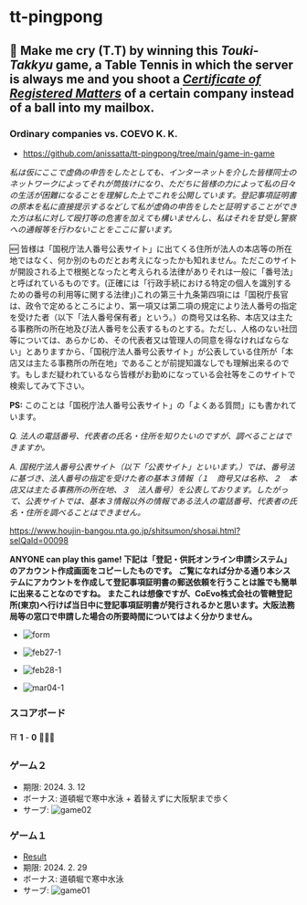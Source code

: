# tt-pingpong

## :ping_pong: Make me cry (T.T) by winning this *Touki-Takkyu* game, a Table Tennis in which the server is always me and you shoot a [*Certificate of Registered Matters*](https://business-japan.jp/2019/04/28/japan-certificate-of-registered-matters-for-companies/) of a certain company instead of a ball into my mailbox. 

### Ordinary companies vs. COEVO K. K. 
- https://github.com/anissatta/tt-pingpong/tree/main/game-in-game

*私は仮にここで虚偽の申告をしたとしても、インターネットを介した皆様同士のネットワークによってそれが筒抜けになり、ただちに皆様の力によって私の日々の生活が困難になることを理解した上でこれを公開しています。登記事項証明書の原本を私に直接提示するなどして私が虚偽の申告をしたと証明することができた方は私に対して殴打等の危害を加えても構いませんし、私はそれを甘受し警察への通報等を行わないことをここに誓います。* 

:new: 皆様は「国税庁法人番号公表サイト」に出てくる住所が法人の本店等の所在地ではなく、何か別のものだとお考えになったかも知れません。ただこのサイトが開設される上で根拠となったと考えられる法律がありそれは一般に「番号法」と呼ばれているものです。(正確には「行政手続における特定の個人を識別するための番号の利用等に関する法律」)これの第三十九条第四項には「国税庁長官は、政令で定めるところにより、第一項又は第二項の規定により法人番号の指定を受けた者（以下「法人番号保有者」という。）の商号又は名称、本店又は主たる事務所の所在地及び法人番号を公表するものとする。ただし、人格のない社団等については、あらかじめ、その代表者又は管理人の同意を得なければならない」とありますから、「国税庁法人番号公表サイト」が公表している住所が「本店又は主たる事務所の所在地」であることが前提知識なしでも理解出来るのです。もしまだ疑われているなら皆様がお勤めになっている会社等をこのサイトで検索してみて下さい。

**PS:** このことは「国税庁法人番号公表サイト」の「よくある質問」にも書かれています。

*Q. 法人の電話番号、代表者の氏名・住所を知りたいのですが、調べることはできますか。* 

*A. 国税庁法人番号公表サイト（以下「公表サイト」といいます。）では、番号法に基づき、法人番号の指定を受けた者の基本３情報（１　商号又は名称、２　本店又は主たる事務所の所在地、３　法人番号）を公表しております。したがって、公表サイトでは、基本３情報以外の情報である法人の電話番号、代表者の氏名・住所を調べることはできません。* 

https://www.houjin-bangou.nta.go.jp/shitsumon/shosai.html?selQaId=00098

**ANYONE can play this game! 下記は「登記・供託オンライン申請システム」のアカウント作成画面をコピーしたものです。 ご覧になれば分かる通り本システムにアカウントを作成して登記事項証明書の郵送依頼を行うことは誰でも簡単に出来ることなのですね。 またこれは想像ですが、CoEvo株式会社の管轄登記所(東京)へ行けば当日中に登記事項証明書が発行されるかと思います。大阪法務局等の窓口で申請した場合の所要時間についてはよく分かりません。**
- ![form](form.jpg)

- ![feb27-1](feb27-1.jpg)
- ![feb28-1](feb28-1.jpg)
- ![mar04-1](mar04-1.jpg)

### スコアボード

:shinto_shrine: **1** - **0** :people_holding_hands: 

### ゲーム２
- 期限: 2024. 3. 12
- ボーナス: 道頓堀で寒中水泳 + 着替えずに大阪駅まで歩く
- サーブ: ![game02](game02/my.png)

### ゲーム１
- [Result](https://github.com/anissatta/tt-pingpong/tree/main/game01)
- 期限: 2024. 2. 29
- ボーナス: 道頓堀で寒中水泳
- サーブ: ![game01](game01/my.png)
